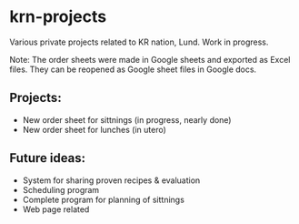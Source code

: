 # krn-projects
Various private projects related to KR nation, Lund. Work in progress.

Note: The order sheets were made in Google sheets and exported as Excel files. They can be reopened as Google sheet files in Google docs.

## Projects:
- New order sheet for sittnings (in progress, nearly done)
- New order sheet for lunches (in utero)

## Future ideas: 
- System for sharing proven recipes & evaluation
- Scheduling program
- Complete program for planning of sittnings
- Web page related
